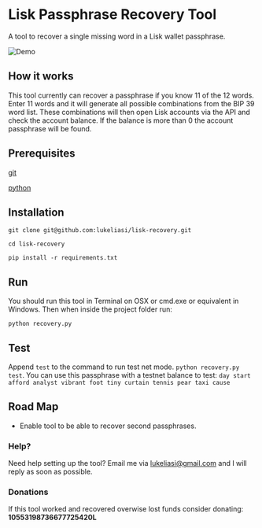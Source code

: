 # Lisk Passphrase Recovery Tool
A tool to recover a single missing word in a Lisk wallet passphrase.

![Demo](https://i.imgur.com/9Cp8cGL.gif)

## How it works
This tool currently can recover a passphrase if you know 11 of the 12 words. Enter 11 words and it will generate all possible combinations from the BIP 39 word list. These combinations will then open Lisk accounts via the API and check the account balance. If the balance is more than 0 the account passphrase will be found.

## Prerequisites
[git](https://git-scm.com/downloads)

[python](https://www.python.org/downloads/)

## Installation
``git clone git@github.com:lukeliasi/lisk-recovery.git``

``cd lisk-recovery``

``pip install -r requirements.txt``

## Run
You should run this tool in Terminal on OSX or cmd.exe or equivalent in Windows. Then when inside the project folder run:

``python recovery.py``

## Test
Append `test` to the command to run test net mode. `python recovery.py test`. You can use this passphrase with a testnet balance to test: `day start afford analyst vibrant foot tiny curtain tennis pear taxi cause`

## Road Map
- Enable tool to be able to recover second passphrases.

### Help?
Need help setting up the tool? Email me via lukeliasi@gmail.com and I will reply as soon as possible.

### Donations
If this tool worked and recovered overwise lost funds consider donating: **10553198736677725420L**